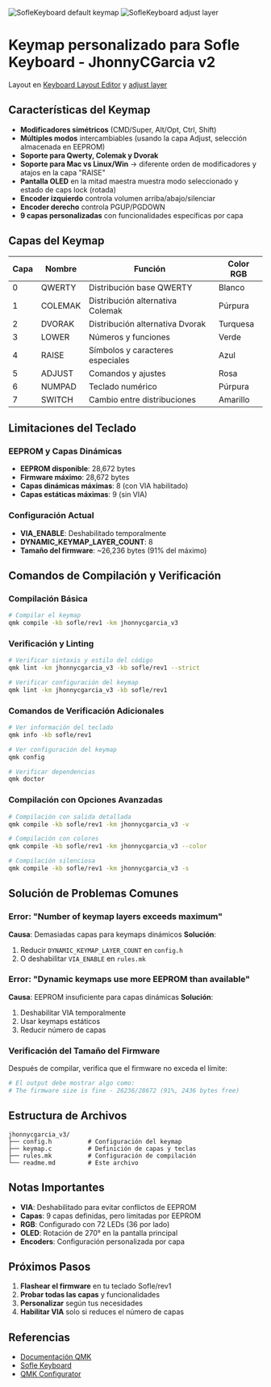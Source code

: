![SofleKeyboard default keymap](https://i.imgur.com/MZxVvm9.png)
![SofleKeyboard adjust layer](https://i.imgur.com/f5sKy0I.png)

# Keymap personalizado para Sofle Keyboard - JhonnyCGarcia v2

Layout en [Keyboard Layout Editor](http://www.keyboard-layout-editor.com/#/gifs/76efb423a46cbbea75465cb468eef7ff) y [adjust layer](http://www.keyboard-layout-editor.com/#/gifs/4bcf66f922cfd54da20ba04905d56bd4)

## Características del Keymap

- **Modificadores simétricos** (CMD/Super, Alt/Opt, Ctrl, Shift)
- **Múltiples modos** intercambiables (usando la capa Adjust, selección almacenada en EEPROM)
- **Soporte para Qwerty, Colemak y Dvorak**
- **Soporte para Mac vs Linux/Win** → diferente orden de modificadores y atajos en la capa "RAISE"
- **Pantalla OLED** en la mitad maestra muestra modo seleccionado y estado de caps lock (rotada)
- **Encoder izquierdo** controla volumen arriba/abajo/silenciar
- **Encoder derecho** controla PGUP/PGDOWN
- **9 capas personalizadas** con funcionalidades específicas por capa

## Capas del Keymap

| Capa | Nombre | Función | Color RGB |
|------|--------|---------|-----------|
| 0 | QWERTY | Distribución base QWERTY | Blanco |
| 1 | COLEMAK | Distribución alternativa Colemak | Púrpura |
| 2 | DVORAK | Distribución alternativa Dvorak | Turquesa |
| 3 | LOWER | Números y funciones | Verde |
| 4 | RAISE | Símbolos y caracteres especiales | Azul |
| 5 | ADJUST | Comandos y ajustes | Rosa |
| 6 | NUMPAD | Teclado numérico | Púrpura |
| 7 | SWITCH | Cambio entre distribuciones | Amarillo |

## Limitaciones del Teclado

### EEPROM y Capas Dinámicas
- **EEPROM disponible**: 28,672 bytes
- **Firmware máximo**: 28,672 bytes
- **Capas dinámicas máximas**: 8 (con VIA habilitado)
- **Capas estáticas máximas**: 9 (sin VIA)

### Configuración Actual
- **VIA_ENABLE**: Deshabilitado temporalmente
- **DYNAMIC_KEYMAP_LAYER_COUNT**: 8
- **Tamaño del firmware**: ~26,236 bytes (91% del máximo)

## Comandos de Compilación y Verificación

### Compilación Básica
```bash
# Compilar el keymap
qmk compile -kb sofle/rev1 -km jhonnycgarcia_v3
```

### Verificación y Linting
```bash
# Verificar sintaxis y estilo del código
qmk lint -km jhonnycgarcia_v3 -kb sofle/rev1 --strict

# Verificar configuración del keymap
qmk lint -km jhonnycgarcia_v3 -kb sofle/rev1
```

### Comandos de Verificación Adicionales
```bash
# Ver información del teclado
qmk info -kb sofle/rev1

# Ver configuración del keymap
qmk config

# Verificar dependencias
qmk doctor
```

### Compilación con Opciones Avanzadas
```bash
# Compilación con salida detallada
qmk compile -kb sofle/rev1 -km jhonnycgarcia_v3 -v

# Compilación con colores
qmk compile -kb sofle/rev1 -km jhonnycgarcia_v3 --color

# Compilación silenciosa
qmk compile -kb sofle/rev1 -km jhonnycgarcia_v3 -s
```

## Solución de Problemas Comunes

### Error: "Number of keymap layers exceeds maximum"
**Causa**: Demasiadas capas para keymaps dinámicos
**Solución**: 
1. Reducir `DYNAMIC_KEYMAP_LAYER_COUNT` en `config.h`
2. O deshabilitar `VIA_ENABLE` en `rules.mk`

### Error: "Dynamic keymaps use more EEPROM than available"
**Causa**: EEPROM insuficiente para capas dinámicas
**Solución**: 
1. Deshabilitar VIA temporalmente
2. Usar keymaps estáticos
3. Reducir número de capas

### Verificación del Tamaño del Firmware
Después de compilar, verifica que el firmware no exceda el límite:
```bash
# El output debe mostrar algo como:
# The firmware size is fine - 26236/28672 (91%, 2436 bytes free)
```

## Estructura de Archivos

```
jhonnycgarcia_v3/
├── config.h          # Configuración del keymap
├── keymap.c          # Definición de capas y teclas
├── rules.mk          # Configuración de compilación
└── readme.md         # Este archivo
```

## Notas Importantes

- **VIA**: Deshabilitado para evitar conflictos de EEPROM
- **Capas**: 9 capas definidas, pero limitadas por EEPROM
- **RGB**: Configurado con 72 LEDs (36 por lado)
- **OLED**: Rotación de 270° en la pantalla principal
- **Encoders**: Configuración personalizada por capa

## Próximos Pasos

1. **Flashear el firmware** en tu teclado Sofle/rev1
2. **Probar todas las capas** y funcionalidades
3. **Personalizar** según tus necesidades
4. **Habilitar VIA** solo si reduces el número de capas

## Referencias

- [Documentación QMK](https://docs.qmk.fm/)
- [Sofle Keyboard](https://github.com/josefadamcik/SofleKeyboard)
- [QMK Configurator](https://config.qmk.fm/)
